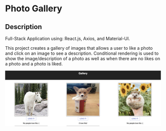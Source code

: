 # Photo Gallery


## Description

Full-Stack Application using: React.js, Axios, and Material-UI.

This project creates a gallery of images that allows a user to like a photo and click on an image to see a description. Conditional rendering is used to show the image/description of a photo as well as when there are no likes on a photo and a photo is liked. 

![image](public/images/gallery-image.png)
